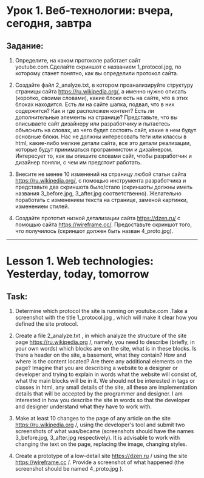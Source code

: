 # Урок 1. Веб-технологии: вчера, сегодня, завтра
## Задание:
1. Определите, на каком протоколе работает сайт youtube.com.Сделайте скриншот с названием 1_protocol.jpg, по которому станет понятно, как вы определили протокол сайта.

2. Создайте файл 2_analyze.txt, в котором проанализируйте структуру страницы сайта https://ru.wikipedia.org/, а именно нужно описать (коротко, своими словами), какие блоки есть на сайте, что в этих блоках находится. Есть ли на сайте шапка, подвал, что в них содержится? Как и где расположен контент? Есть ли дополнительные элементы на странице? Представьте, что вы описываете сайт дизайнеру или разработчику и пытаетесь объяснить на словах, из чего будет состоять сайт, какие в нем будут основные блоки. Нас не должны интересовать теги или классы в html, какие-либо мелкие детали сайта, все это детали реализации, которые будут приниматься программистом и дизайнером. Интересует то, как вы опишите словами сайт, чтобы разработчик и дизайнер поняли, с чем им предстоит работать.

3. Внесите не менее 10 изменений на страницу любой статьи сайта https://ru.wikipedia.org/, с помощью инструмента разработчика и представьте два скриншота было/стало (скриншоты должны иметь названия 3_before.jpg, 3_after.jpg соответственно). Желательно поработать с изменением текста на странице, заменой картинки, изменением стилей.

4. Создайте прототип низкой детализации сайта https://dzen.ru/ с помощью сайта https://wireframe.cc/. Предоставьте скриншот того, что получилось (скриншот должен быть назван 4_proto.jpg).

___________________________________________________________________________________________________________________________
# Lesson 1. Web technologies: Yesterday, today, tomorrow
## Task:
1. Determine which protocol the site is running on youtube.com .Take a screenshot with the title 1_protocol.jpg , which will make it clear how you defined the site protocol.

2. Create a file 2_analyze.txt , in which analyze the structure of the site page https://ru.wikipedia.org /, namely, you need to describe (briefly, in your own words) which blocks are on the site, what is in these blocks. Is there a header on the site, a basement, what they contain? How and where is the content located? Are there any additional elements on the page? Imagine that you are describing a website to a designer or developer and trying to explain in words what the website will consist of, what the main blocks will be in it. We should not be interested in tags or classes in html, any small details of the site, all these are implementation details that will be accepted by the programmer and designer. I am interested in how you describe the site in words so that the developer and designer understand what they have to work with.

3. Make at least 10 changes to the page of any article on the site https://ru.wikipedia.org /, using the developer's tool and submit two screenshots of what was/became (screenshots should have the names 3_before.jpg, 3_after.jpg respectively). It is advisable to work with changing the text on the page, replacing the image, changing styles.

4. Create a prototype of a low-detail site https://dzen.ru / using the site https://wireframe.cc /. Provide a screenshot of what happened (the screenshot should be named 4_proto.jpg ).
